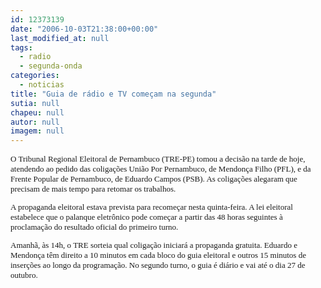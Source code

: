 ```yaml
---
id: 12373139
date: "2006-10-03T21:38:00+00:00"
last_modified_at: null
tags:
  - radio
  - segunda-onda
categories:
  - noticias
title: "Guia de rádio e TV começam na segunda"
sutia: null
chapeu: null
autor: null
imagem: null
---
```

<p><FONT size=2></p>
<p><P><FONT face=Verdana>O Tribunal Regional Eleitoral de Pernambuco (TRE-PE) tomou a decisão&nbsp;na tarde de hoje, atendendo ao pedido das coligações União Por Pernambuco, de Mendonça Filho (PFL), e da Frente Popular de Pernambuco, de Eduardo Campos (PSB). As coligações alegaram que precisam de mais tempo para retomar os trabalhos. </FONT></P></p>
<p><P><FONT face=Verdana>A propaganda eleitoral estava prevista para recomeçar nesta quinta-feira. A lei eleitoral estabelece que o palanque eletrônico pode começar a partir das 48 horas seguintes à proclamação do resultado oficial do primeiro turno. </FONT></P></p>
<p><P><FONT face=Verdana>Amanhã, às 14h, o TRE sorteia qual coligação iniciará a propaganda gratuita. Eduardo e Mendonça têm direito a 10 minutos em cada bloco do guia eleitoral e outros 15 minutos de inserções ao longo da programação. No segundo turno, o guia é diário e vai até o dia 27 de outubro.</FONT></P></FONT> </p>
